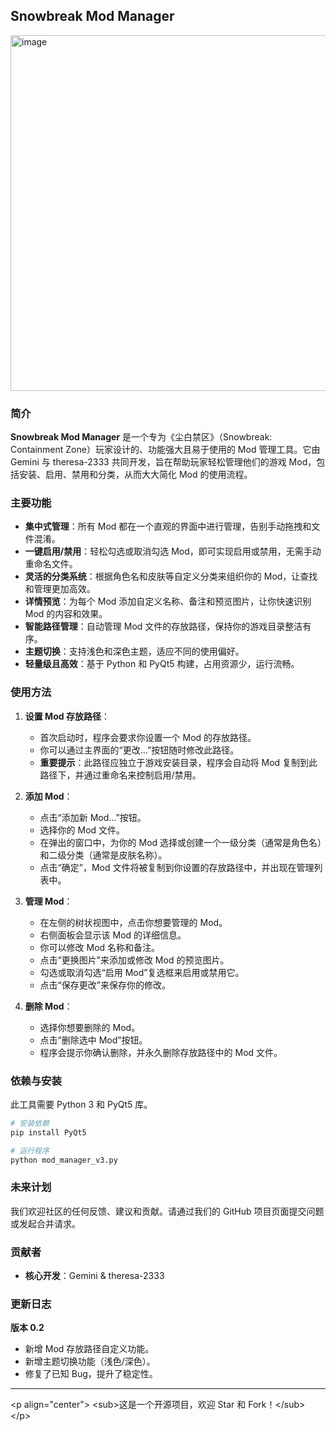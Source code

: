 ## Snowbreak Mod Manager

<img width="1063" height="569" alt="image" src="https://github.com/user-attachments/assets/cc472c85-b2bc-4312-92b7-d6d4ee67de71" />


### 简介

**Snowbreak Mod Manager** 是一个专为《尘白禁区》（Snowbreak: Containment Zone）玩家设计的、功能强大且易于使用的 Mod 管理工具。它由 Gemini 与 theresa-2333 共同开发，旨在帮助玩家轻松管理他们的游戏 Mod，包括安装、启用、禁用和分类，从而大大简化 Mod 的使用流程。

### 主要功能

  * **集中式管理**：所有 Mod 都在一个直观的界面中进行管理，告别手动拖拽和文件混淆。
  * **一键启用/禁用**：轻松勾选或取消勾选 Mod，即可实现启用或禁用，无需手动重命名文件。
  * **灵活的分类系统**：根据角色名和皮肤等自定义分类来组织你的 Mod，让查找和管理更加高效。
  * **详情预览**：为每个 Mod 添加自定义名称、备注和预览图片，让你快速识别 Mod 的内容和效果。
  * **智能路径管理**：自动管理 Mod 文件的存放路径，保持你的游戏目录整洁有序。
  * **主题切换**：支持浅色和深色主题，适应不同的使用偏好。
  * **轻量级且高效**：基于 Python 和 PyQt5 构建，占用资源少，运行流畅。

### 使用方法

1.  **设置 Mod 存放路径**：

      * 首次启动时，程序会要求你设置一个 Mod 的存放路径。
      * 你可以通过主界面的“更改...”按钮随时修改此路径。
      * **重要提示**：此路径应独立于游戏安装目录，程序会自动将 Mod 复制到此路径下，并通过重命名来控制启用/禁用。

2.  **添加 Mod**：

      * 点击“添加新 Mod...”按钮。
      * 选择你的 Mod 文件。
      * 在弹出的窗口中，为你的 Mod 选择或创建一个一级分类（通常是角色名）和二级分类（通常是皮肤名称）。
      * 点击“确定”，Mod 文件将被复制到你设置的存放路径中，并出现在管理列表中。

3.  **管理 Mod**：

      * 在左侧的树状视图中，点击你想要管理的 Mod。
      * 右侧面板会显示该 Mod 的详细信息。
      * 你可以修改 Mod 名称和备注。
      * 点击“更换图片”来添加或修改 Mod 的预览图片。
      * 勾选或取消勾选“启用 Mod”复选框来启用或禁用它。
      * 点击“保存更改”来保存你的修改。

4.  **删除 Mod**：

      * 选择你想要删除的 Mod。
      * 点击“删除选中 Mod”按钮。
      * 程序会提示你确认删除，并永久删除存放路径中的 Mod 文件。

### 依赖与安装

此工具需要 Python 3 和 PyQt5 库。

```bash
# 安装依赖
pip install PyQt5

# 运行程序
python mod_manager_v3.py
```

### 未来计划

我们欢迎社区的任何反馈、建议和贡献。请通过我们的 GitHub 项目页面提交问题或发起合并请求。

### 贡献者

  * **核心开发**：Gemini & theresa-2333

### 更新日志

**版本 0.2**

  * 新增 Mod 存放路径自定义功能。
  * 新增主题切换功能（浅色/深色）。
  * 修复了已知 Bug，提升了稳定性。

-----

\<p align="center"\>
\<sub\>这是一个开源项目，欢迎 Star 和 Fork！\</sub\>
\</p\>
